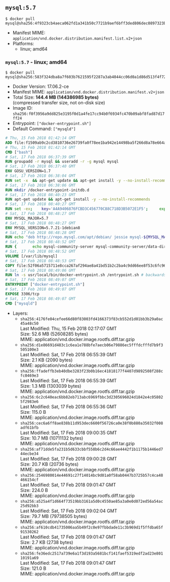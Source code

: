 ## `mysql:5.7`

```console
$ docker pull mysql@sha256:4f9323cb4aeca062fd1a341b50c7721b9aef6bff3ded806dec0897323b8b7be8
```

-	Manifest MIME: `application/vnd.docker.distribution.manifest.list.v2+json`
-	Platforms:
	-	linux; amd64

### `mysql:5.7` - linux; amd64

```console
$ docker pull mysql@sha256:583f324dba8a7f603b7621595f2287a3ab4044cc06d0a1d86d513f4f72346558
```

-	Docker Version: 17.06.2-ce
-	Manifest MIME: `application/vnd.docker.distribution.manifest.v2+json`
-	Total Size: **144.4 MB (144386985 bytes)**  
	(compressed transfer size, not on-disk size)
-	Image ID: `sha256:f0f3956a9dd825e3195f0d1a4fe17cc94b0f6934fc470b09abf8fad87d17ff24`
-	Entrypoint: `["docker-entrypoint.sh"]`
-	Default Command: `["mysqld"]`

```dockerfile
# Thu, 15 Feb 2018 01:42:14 GMT
ADD file:f1509ab9c2cd3810736e26739fa0f78ee1ba942e14498ba5f266d8a78e664acc in / 
# Thu, 15 Feb 2018 01:42:14 GMT
CMD ["bash"]
# Sat, 17 Feb 2018 06:37:39 GMT
RUN groupadd -r mysql && useradd -r -g mysql mysql
# Sat, 17 Feb 2018 06:37:40 GMT
ENV GOSU_VERSION=1.7
# Sat, 17 Feb 2018 06:38:04 GMT
RUN set -x 	&& apt-get update && apt-get install -y --no-install-recommends ca-certificates wget && rm -rf /var/lib/apt/lists/* 	&& wget -O /usr/local/bin/gosu "https://github.com/tianon/gosu/releases/download/$GOSU_VERSION/gosu-$(dpkg --print-architecture)" 	&& wget -O /usr/local/bin/gosu.asc "https://github.com/tianon/gosu/releases/download/$GOSU_VERSION/gosu-$(dpkg --print-architecture).asc" 	&& export GNUPGHOME="$(mktemp -d)" 	&& gpg --keyserver ha.pool.sks-keyservers.net --recv-keys B42F6819007F00F88E364FD4036A9C25BF357DD4 	&& gpg --batch --verify /usr/local/bin/gosu.asc /usr/local/bin/gosu 	&& rm -r "$GNUPGHOME" /usr/local/bin/gosu.asc 	&& chmod +x /usr/local/bin/gosu 	&& gosu nobody true 	&& apt-get purge -y --auto-remove ca-certificates wget
# Sat, 17 Feb 2018 06:38:06 GMT
RUN mkdir /docker-entrypoint-initdb.d
# Sat, 17 Feb 2018 08:40:23 GMT
RUN apt-get update && apt-get install -y --no-install-recommends 		pwgen 		openssl 		perl 	&& rm -rf /var/lib/apt/lists/*
# Sat, 17 Feb 2018 08:40:27 GMT
RUN set -ex; 	key='A4A9406876FCBD3C456770C88C718D3B5072E1F5'; 	export GNUPGHOME="$(mktemp -d)"; 	gpg --keyserver ha.pool.sks-keyservers.net --recv-keys "$key"; 	gpg --export "$key" > /etc/apt/trusted.gpg.d/mysql.gpg; 	rm -r "$GNUPGHOME"; 	apt-key list > /dev/null
# Sat, 17 Feb 2018 08:48:27 GMT
ENV MYSQL_MAJOR=5.7
# Sat, 17 Feb 2018 08:48:27 GMT
ENV MYSQL_VERSION=5.7.21-1debian8
# Sat, 17 Feb 2018 08:48:28 GMT
RUN echo "deb http://repo.mysql.com/apt/debian/ jessie mysql-${MYSQL_MAJOR}" > /etc/apt/sources.list.d/mysql.list
# Sat, 17 Feb 2018 08:48:52 GMT
RUN { 		echo mysql-community-server mysql-community-server/data-dir select ''; 		echo mysql-community-server mysql-community-server/root-pass password ''; 		echo mysql-community-server mysql-community-server/re-root-pass password ''; 		echo mysql-community-server mysql-community-server/remove-test-db select false; 	} | debconf-set-selections 	&& apt-get update && apt-get install -y mysql-server="${MYSQL_VERSION}" && rm -rf /var/lib/apt/lists/* 	&& rm -rf /var/lib/mysql && mkdir -p /var/lib/mysql /var/run/mysqld 	&& chown -R mysql:mysql /var/lib/mysql /var/run/mysqld 	&& chmod 777 /var/run/mysqld 	&& find /etc/mysql/ -name '*.cnf' -print0 		| xargs -0 grep -lZE '^(bind-address|log)' 		| xargs -rt -0 sed -Ei 's/^(bind-address|log)/#&/' 	&& echo '[mysqld]\nskip-host-cache\nskip-name-resolve' > /etc/mysql/conf.d/docker.cnf
# Sat, 17 Feb 2018 08:48:52 GMT
VOLUME [/var/lib/mysql]
# Sat, 17 Feb 2018 08:48:53 GMT
COPY file:52f06a5715711e8cca267af294ae8a41bd51b2c2ba4c9dd66ee8f53c6fc96dae in /usr/local/bin/ 
# Sat, 17 Feb 2018 08:49:06 GMT
RUN ln -s usr/local/bin/docker-entrypoint.sh /entrypoint.sh # backwards compat
# Sat, 17 Feb 2018 08:49:07 GMT
ENTRYPOINT ["docker-entrypoint.sh"]
# Sat, 17 Feb 2018 08:49:07 GMT
EXPOSE 3306/tcp
# Sat, 17 Feb 2018 08:49:07 GMT
CMD ["mysqld"]
```

-	Layers:
	-	`sha256:4176fe04cefee66d80f83003fd4166373f83cb552d1d01bb3b29a0ac45a48c50`  
		Last Modified: Thu, 15 Feb 2018 02:17:07 GMT  
		Size: 52.6 MB (52608285 bytes)  
		MIME: application/vnd.docker.image.rootfs.diff.tar.gzip
	-	`sha256:d1e86691d483c1c6ea1e788bfe7aecb06e79886ec5fffdcfffd7b9f3505100e3`  
		Last Modified: Sat, 17 Feb 2018 06:55:39 GMT  
		Size: 2.1 KB (2090 bytes)  
		MIME: application/vnd.docker.image.rootfs.diff.tar.gzip
	-	`sha256:ffadeffb3eb40dbe3283f23b0b16ec41818177f4407d9892508f288cfc0469e3`  
		Last Modified: Sat, 17 Feb 2018 06:55:39 GMT  
		Size: 1.3 MB (1303039 bytes)  
		MIME: application/vnd.docker.image.rootfs.diff.tar.gzip
	-	`sha256:6c2c640eac6bb82eb713abc6969fbbc3d2305696024d1842e4c058025f2983e6`  
		Last Modified: Sat, 17 Feb 2018 06:55:36 GMT  
		Size: 115.0 B  
		MIME: application/vnd.docker.image.rootfs.diff.tar.gzip
	-	`sha256:cec6a6ff8ae838b11d953dec6600f56726ca0e38f0b880a35032f008adf61bfb`  
		Last Modified: Sat, 17 Feb 2018 09:00:35 GMT  
		Size: 10.7 MB (10711132 bytes)  
		MIME: application/vnd.docker.image.rootfs.diff.tar.gzip
	-	`sha256:af71dde5fa231b5d633cbbf558b6c2d4c66ae4442f1b1175b1446ed744ecbe34`  
		Last Modified: Sat, 17 Feb 2018 09:00:28 GMT  
		Size: 20.7 KB (20736 bytes)  
		MIME: application/vnd.docker.image.rootfs.diff.tar.gzip
	-	`sha256:2546980014e44691c27f14014bc9d01a0f58ab0447b3725b57c4ca48466154cf`  
		Last Modified: Sat, 17 Feb 2018 09:01:47 GMT  
		Size: 224.0 B  
		MIME: application/vnd.docker.image.rootfs.diff.tar.gzip
	-	`sha256:a525a4f1d664f73519bb3161a5d0c4550ae85a3a0e0d072ed56a54ac25d92bb3`  
		Last Modified: Sat, 17 Feb 2018 09:02:04 GMT  
		Size: 79.7 MB (79738505 bytes)  
		MIME: application/vnd.docker.image.rootfs.diff.tar.gzip
	-	`sha256:af610cdb41735006aa5b49f2c0e97fbbdade11c3b969d1f5ffdba65f91530262`  
		Last Modified: Sat, 17 Feb 2018 09:01:47 GMT  
		Size: 2.7 KB (2738 bytes)  
		MIME: application/vnd.docker.image.rootfs.diff.tar.gzip
	-	`sha256:fe36edc2517a739e6a1f3d193a5681bcf141faef5319edf2ad23e80110191a69`  
		Last Modified: Sat, 17 Feb 2018 09:01:47 GMT  
		Size: 121.0 B  
		MIME: application/vnd.docker.image.rootfs.diff.tar.gzip
